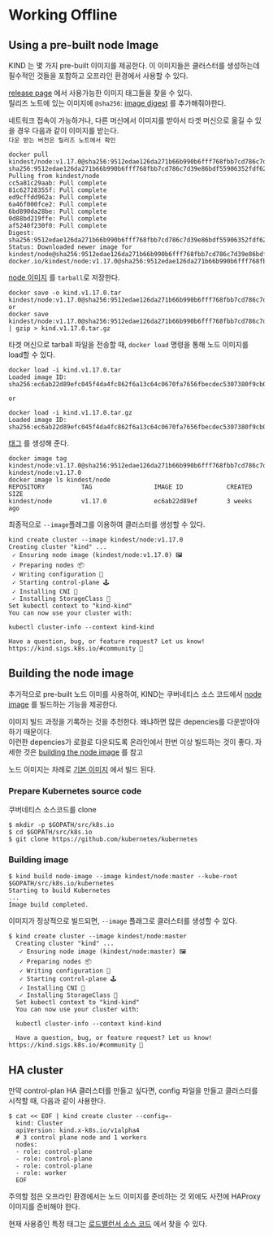 # Working Offline
## Using a pre-built node Image
KIND 는 몇 가지 pre-built 이미지를 제공한다. 이 이미지들은 클러스터를 생성하는데 필수적인 것들을 포함하고 오프라인 환경에서 사용할 수 있다.  

[release page](https://github.com/kubernetes-sigs/kind/releases) 에서 사용가능한 이미지 태그들을 찾을 수 있다.  
릴리즈 노트에 있는 이미지에 `@sha256`: [image digest](https://docs.docker.com/engine/reference/commandline/pull/#pull-an-image-by-digest-immutable-identifier) 를 추가해줘야한다.  

네트워크 접속이 가능하거나, 다른 머신에서 이미지를 받아서 타겟 머신으로 옮길 수 있을 경우 다음과 같이 이미지를 받는다.  
`다운 받는 버전은 릴리즈 노트에서 확인`
```
docker pull kindest/node:v1.17.0@sha256:9512edae126da271b66b990b6fff768fbb7cd786c7d39e86bdf55906352fdf62
sha256:9512edae126da271b66b990b6fff768fbb7cd786c7d39e86bdf55906352fdf62: Pulling from kindest/node
cc5a81c29aab: Pull complete 
81c62728355f: Pull complete 
ed9cffdd962a: Pull complete 
6a46f000fce2: Pull complete 
6bd890da28be: Pull complete 
0d88bd219ffe: Pull complete 
af5240f230f0: Pull complete 
Digest: sha256:9512edae126da271b66b990b6fff768fbb7cd786c7d39e86bdf55906352fdf62
Status: Downloaded newer image for kindest/node@sha256:9512edae126da271b66b990b6fff768fbb7cd786c7d39e86bdf55906352fdf62
docker.io/kindest/node:v1.17.0@sha256:9512edae126da271b66b990b6fff768fbb7cd786c7d39e86bdf55906352fdf62
```

[node 이미지](https://docs.docker.com/engine/reference/commandline/save/) 를 `tarball`로 저장한다.

```
docker save -o kind.v1.17.0.tar kindest/node:v1.17.0@sha256:9512edae126da271b66b990b6fff768fbb7cd786c7d39e86bdf55906352fdf62
or
docker save kindest/node:v1.17.0@sha256:9512edae126da271b66b990b6fff768fbb7cd786c7d39e86bdf55906352fdf62 | gzip > kind.v1.17.0.tar.gz
```

타겟 머신으로 tarball 파일을 전송할 때, `docker load` 명령을 통해 노드 이미지를 load할 수 있다.
```
docker load -i kind.v1.17.0.tar
Loaded image ID: sha256:ec6ab22d89efc045f4da4fc862f6a13c64c0670fa7656fbecdec5307380f9cb0

or

docker load -i kind.v1.17.0.tar.gz
Loaded image ID: sha256:ec6ab22d89efc045f4da4fc862f6a13c64c0670fa7656fbecdec5307380f9cb0
```

[태그](https://docs.docker.com/engine/reference/commandline/tag/) 를 생성해 준다.
```
docker image tag kindest/node:v1.17.0@sha256:9512edae126da271b66b990b6fff768fbb7cd786c7d39e86bdf55906352fdf62 kindest/node:v1.17.0
docker image ls kindest/node
REPOSITORY          TAG                 IMAGE ID            CREATED             SIZE
kindest/node        v1.17.0             ec6ab22d89ef        3 weeks ago
```

최종적으로 `--image`플레그를 이용하여 클러스터를 생성할 수 있다.
```
kind create cluster --image kindest/node:v1.17.0
Creating cluster "kind" ...
 ✓ Ensuring node image (kindest/node:v1.17.0) 🖼
 ✓ Preparing nodes 📦  
 ✓ Writing configuration 📜 
 ✓ Starting control-plane 🕹️ 
 ✓ Installing CNI 🔌 
 ✓ Installing StorageClass 💾 
Set kubectl context to "kind-kind"
You can now use your cluster with:

kubectl cluster-info --context kind-kind

Have a question, bug, or feature request? Let us know! https://kind.sigs.k8s.io/#community 🙂
```

## Building the node image
추가적으로 pre-built 노드 이미를 사용하여, KIND는 쿠버네티스 소스 코드에서 [node image](https://kind.sigs.k8s.io/docs/design/node-image) 를 빌드하는 기능을 제공한다.  

이미지 빌드 과정을 기록하는 것을 추천한다. 왜냐하면 많은 depencies를 다운받아야 하기 때문이다.  
이런한 depencies가 로컬로 다운되도록 온라인에서 한번 이상 빌드하는 것이 좋다. 자세한 것은 [building the node image](https://kind.sigs.k8s.io/docs/user/quick-start/#building-images) 를 참고    

노드 이미지는 차례로 [기본 이미지](https://kind.sigs.k8s.io/docs/design/base-image/) 에서 빌드 된다.
### Prepare Kubernetes source code
쿠버네티스 소스코드를 clone
```
$ mkdir -p $GOPATH/src/k8s.io
$ cd $GOPATH/src/k8s.io
$ git clone https://github.com/kubernetes/kubernetes
```
### Building image
```
$ kind build node-image --image kindest/node:master --kube-root $GOPATH/src/k8s.io/kubernetes
Starting to build Kubernetes
...
Image build completed.
```
이미지가 정상적으로 빌드되면, `--image` 플래그로 클러스터를 생성할 수 있다.
```
$ kind create cluster --image kindest/node:master
  Creating cluster "kind" ...
   ✓ Ensuring node image (kindest/node:master) 🖼
   ✓ Preparing nodes 📦  
   ✓ Writing configuration 📜 
   ✓ Starting control-plane 🕹️ 
   ✓ Installing CNI 🔌 
   ✓ Installing StorageClass 💾 
  Set kubectl context to "kind-kind"
  You can now use your cluster with:
  
  kubectl cluster-info --context kind-kind
  
  Have a question, bug, or feature request? Let us know! https://kind.sigs.k8s.io/#community 🙂
```
## HA cluster
만약 control-plan HA 클러스터를 만들고 싶다면, config 파일을 만들고 클러스터를 시작할 때, 다음과 같이 사용한다.
```
$ cat << EOF | kind create cluster --config=-
  kind: Cluster
  apiVersion: kind.x-k8s.io/v1alpha4
  # 3 control plane node and 1 workers
  nodes:
  - role: control-plane
  - role: control-plane
  - role: control-plane
  - role: worker
  EOF
```

주의할 점은 오프라인 환경에서는 노드 이미지를 준비하는 것 외에도 사전에 HAProxy 이미지를 준비해야 한다.  

현재 사용중인 특정 태그는 [로드밸런서 소스 코드](https://github.com/kubernetes-sigs/kind/blob/master/pkg/cluster/internal/loadbalancer/const.go#L20) 에서 찾을 수 있다.
